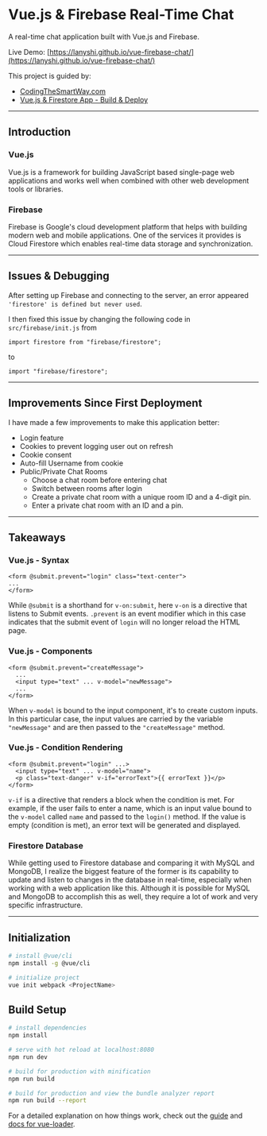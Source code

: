 # Vue.js & Firebase Real-Time Chat

A real-time chat application built with Vue.js and Firebase.

Live Demo: [https://lanyshi.github.io/vue-firebase-chat/](https://lanyshi.github.io/vue-firebase-chat/)

This project is guided by:
* [CodingTheSmartWay.com](https://codingthesmartway.com/building-a-real-time-chat-application-with-vue-js-and-firebase-part-1/)
* [Vue.js & Firestore App - Build & Deploy](https://www.youtube.com/watch?v=sYNjEzcOTOs&list=PLillGF-RfqbYsOOycB67Raf9dwmL6Y31M&index=1)
----
## Introduction
### Vue.js
Vue.js is a framework for building JavaScript based single-page web applications and works well when combined with other
web development tools or libraries.

### Firebase
Firebase is Google's cloud development platform that helps with building modern web and mobile applications.
One of the services it provides is Cloud Firestore which enables real-time data storage and synchronization.

----
## Issues & Debugging
After setting up Firebase and connecting to the server, an error appeared ```'firestore' is defined but never used```.

I then fixed this issue by changing the following code in ```src/firebase/init.js``` from
```vue
import firestore from "firebase/firestore";
```
to
```vue
import "firebase/firestore";
```
----
## Improvements Since First Deployment
I have made a few improvements to make this application better:
* Login feature
* Cookies to prevent logging user out on refresh
* Cookie consent
* Auto-fill Username from cookie
* Public/Private Chat Rooms
  * Choose a chat room before entering chat
  * Switch between rooms after login
  * Create a private chat room with a unique room ID and a 4-digit pin.
  * Enter a private chat room with an ID and a pin.
----
## Takeaways
### Vue.js - Syntax
```vue
<form @submit.prevent="login" class="text-center">
...
</form>
```
While ```@submit``` is a shorthand for ```v-on:submit```, here ```v-on``` is a directive that listens to Submit events.
```.prevent``` is an event modifier which in this case indicates that the submit event of ```login``` will no longer
reload the HTML page.

### Vue.js - Components
```vue
<form @submit.prevent="createMessage">
  ...
  <input type="text" ... v-model="newMessage">
  ...
</form>
```
When ```v-model``` is bound to the input component, it's to create custom inputs. In this particular case, the
input values are carried by the variable ```"newMessage"``` and are then passed to the ```"createMessage"``` method.

### Vue.js - Condition Rendering
```vue
<form @submit.prevent="login" ...>
  <input type="text" ... v-model="name">
  <p class="text-danger" v-if="errorText">{{ errorText }}</p>
</form>
```
```v-if``` is a directive that renders a block when the condition is met. For example, if the user fails to enter a
name, which is an input value bound to the ```v-model``` called ```name``` and passed to the ```login()``` method.
If the value is empty (condition is met), an error text will be generated and displayed.

### Firestore Database
While getting used to Firestore database and comparing it with MySQL and MongoDB, I realize the biggest feature of the former
is its capability to update and listen to changes in the database in real-time, especially when working with a web application like
this. Although it is possible for MySQL and MongoDB to accomplish this as well, they require a lot of work and very specific
infrastructure.

----
## Initialization
```bash
# install @vue/cli
npm install -g @vue/cli

# initialize project
vue init webpack <ProjectName>
```

## Build Setup

``` bash
# install dependencies
npm install

# serve with hot reload at localhost:8080
npm run dev

# build for production with minification
npm run build

# build for production and view the bundle analyzer report
npm run build --report
```

For a detailed explanation on how things work, check out the [guide](http://vuejs-templates.github.io/webpack/) and [docs for vue-loader](http://vuejs.github.io/vue-loader).
